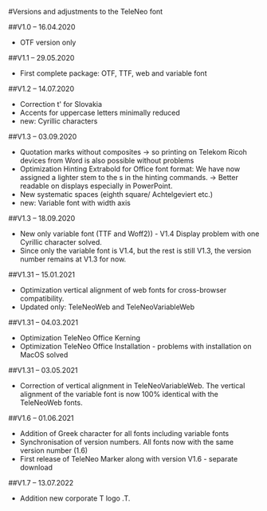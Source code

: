 #Versions and adjustments to the TeleNeo font

##V1.0 – 16.04.2020
- OTF version only

##V1.1 – 29.05.2020
- First complete package: OTF, TTF, web and variable font

##V1.2 – 14.07.2020
- Correction t' for Slovakia
- Accents for uppercase letters minimally reduced
- new: Cyrillic characters

##V1.3 – 03.09.2020
- Quotation marks without composites -> so printing on Telekom Ricoh devices from Word is also possible without problems
- Optimization Hinting Extrabold for Office font format: We have now assigned a lighter stem to the s in the hinting commands. -> Better readable on displays especially in PowerPoint.
- New systematic spaces (eighth square/ Achtelgeviert etc.)
- new: Variable font with width axis

##V1.3 – 18.09.2020
- New only variable font (TTF and Woff2)) - V1.4
Display problem with one Cyrillic character solved.
- Since only the variable font is V1.4, but the rest is still V1.3, the version number remains at V1.3 for now.

##V1.31 – 15.01.2021
- Optimization vertical alignment of web fonts for cross-browser compatibility.
- Updated only: TeleNeoWeb and TeleNeoVariableWeb 

##V1.31 – 04.03.2021
- Optimization TeleNeo Office Kerning
- Optimization TeleNeo Office Installation - problems with installation on MacOS solved

##V1.31 – 03.05.2021
- Correction of vertical alignment in TeleNeoVariableWeb. The vertical alignment of the variable font is now 100% identical with the TeleNeoWeb fonts.

##V1.6 – 01.06.2021
- Addition of Greek character for all fonts including variable fonts
- Synchronisation of version numbers. All fonts now with the same version number (1.6)
- First release of TeleNeo Marker along with version V1.6 - separate download

##V1.7 – 13.07.2022
- Addition new corporate T logo .T.

